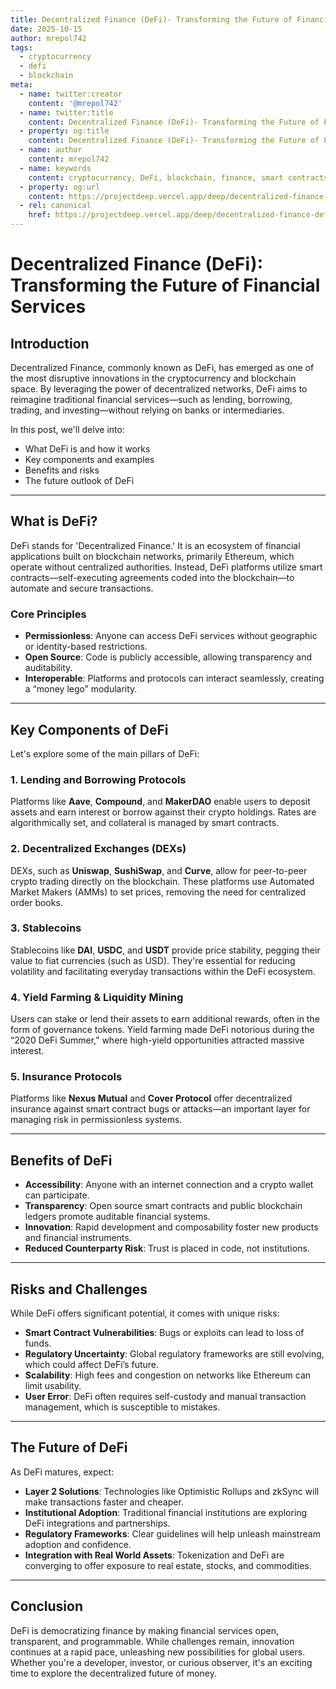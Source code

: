 ```yaml
---
title: Decentralized Finance (DeFi)- Transforming the Future of Financial Services
date: 2025-10-15
author: mrepol742
tags:
  - cryptocurrency
  - defi
  - blockchain
meta:
  - name: twitter:creator
    content: '@mrepol742'
  - name: twitter:title
    content: Decentralized Finance (DeFi)- Transforming the Future of Financial Services
  - property: og:title
    content: Decentralized Finance (DeFi)- Transforming the Future of Financial Services
  - name: author
    content: mrepol742
  - name: keywords
    content: cryptocurrency, DeFi, blockchain, finance, smart contracts
  - property: og:url
    content: https://projectdeep.vercel.app/deep/decentralized-finance-defi-transforming-the-future-of-financial-services/
  - rel: canonical
    href: https://projectdeep.vercel.app/deep/decentralized-finance-defi-transforming-the-future-of-financial-services/
---
```


# Decentralized Finance (DeFi): Transforming the Future of Financial Services

## Introduction

Decentralized Finance, commonly known as DeFi, has emerged as one of the most disruptive innovations in the cryptocurrency and blockchain space. By leveraging the power of decentralized networks, DeFi aims to reimagine traditional financial services—such as lending, borrowing, trading, and investing—without relying on banks or intermediaries. 

In this post, we'll delve into:
- What DeFi is and how it works
- Key components and examples
- Benefits and risks
- The future outlook of DeFi

---

## What is DeFi?

DeFi stands for 'Decentralized Finance.' It is an ecosystem of financial applications built on blockchain networks, primarily Ethereum, which operate without centralized authorities. Instead, DeFi platforms utilize smart contracts—self-executing agreements coded into the blockchain—to automate and secure transactions.

### Core Principles
- **Permissionless**: Anyone can access DeFi services without geographic or identity-based restrictions.
- **Open Source**: Code is publicly accessible, allowing transparency and auditability.
- **Interoperable**: Platforms and protocols can interact seamlessly, creating a “money lego” modularity.

---

## Key Components of DeFi

Let's explore some of the main pillars of DeFi:

### 1. Lending and Borrowing Protocols
Platforms like **Aave**, **Compound**, and **MakerDAO** enable users to deposit assets and earn interest or borrow against their crypto holdings. Rates are algorithmically set, and collateral is managed by smart contracts.

### 2. Decentralized Exchanges (DEXs)
DEXs, such as **Uniswap**, **SushiSwap**, and **Curve**, allow for peer-to-peer crypto trading directly on the blockchain. These platforms use Automated Market Makers (AMMs) to set prices, removing the need for centralized order books.

### 3. Stablecoins
Stablecoins like **DAI**, **USDC**, and **USDT** provide price stability, pegging their value to fiat currencies (such as USD). They're essential for reducing volatility and facilitating everyday transactions within the DeFi ecosystem.

### 4. Yield Farming & Liquidity Mining
Users can stake or lend their assets to earn additional rewards, often in the form of governance tokens. Yield farming made DeFi notorious during the “2020 DeFi Summer,” where high-yield opportunities attracted massive interest.

### 5. Insurance Protocols
Platforms like **Nexus Mutual** and **Cover Protocol** offer decentralized insurance against smart contract bugs or attacks—an important layer for managing risk in permissionless systems.

---

## Benefits of DeFi

- **Accessibility**: Anyone with an internet connection and a crypto wallet can participate.
- **Transparency**: Open source smart contracts and public blockchain ledgers promote auditable financial systems.
- **Innovation**: Rapid development and composability foster new products and financial instruments.
- **Reduced Counterparty Risk**: Trust is placed in code, not institutions.

---

## Risks and Challenges

While DeFi offers significant potential, it comes with unique risks:
- **Smart Contract Vulnerabilities**: Bugs or exploits can lead to loss of funds.
- **Regulatory Uncertainty**: Global regulatory frameworks are still evolving, which could affect DeFi’s future.
- **Scalability**: High fees and congestion on networks like Ethereum can limit usability.
- **User Error**: DeFi often requires self-custody and manual transaction management, which is susceptible to mistakes.

---

## The Future of DeFi

As DeFi matures, expect:
- **Layer 2 Solutions**: Technologies like Optimistic Rollups and zkSync will make transactions faster and cheaper.
- **Institutional Adoption**: Traditional financial institutions are exploring DeFi integrations and partnerships.
- **Regulatory Frameworks**: Clear guidelines will help unleash mainstream adoption and confidence.
- **Integration with Real World Assets**: Tokenization and DeFi are converging to offer exposure to real estate, stocks, and commodities.

---

## Conclusion

DeFi is democratizing finance by making financial services open, transparent, and programmable. While challenges remain, innovation continues at a rapid pace, unleashing new possibilities for global users. Whether you're a developer, investor, or curious observer, it's an exciting time to explore the decentralized future of money.
